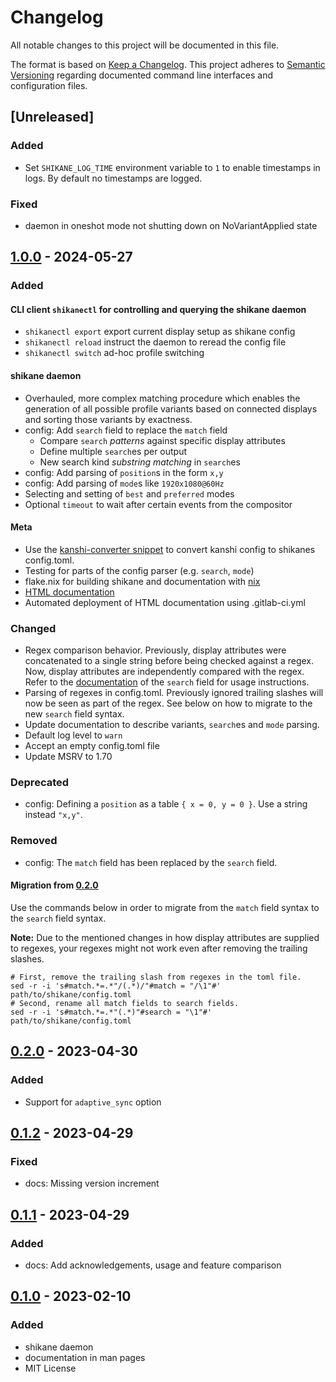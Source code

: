 # Changelog

All notable changes to this project will be documented in this file.

The format is based on [Keep a Changelog](https://keepachangelog.com/en/1.1.0/).
This project adheres to [Semantic Versioning](https://semver.org/spec/v2.0.0.html)
regarding documented command line interfaces and configuration files.

## [Unreleased]

### Added

- Set `SHIKANE_LOG_TIME` environment variable to `1` to enable timestamps in logs.
  By default no timestamps are logged.

### Fixed

- daemon in oneshot mode not shutting down on NoVariantApplied state

## [1.0.0] - 2024-05-27

### Added

#### CLI client `shikanectl` for controlling and querying the shikane daemon

- `shikanectl export` export current display setup as shikane config
- `shikanectl reload` instruct the daemon to reread the config file
- `shikanectl switch` ad-hoc profile switching

#### shikane daemon

- Overhauled, more complex matching procedure which enables the generation of
  all possible profile variants based on connected displays and sorting those
  variants by exactness.
- config: Add `search` field to replace the `match` field
  - Compare `search` *patterns* against specific display attributes
  - Define multiple `search`es per output
  - New search kind *substring matching* in `search`es
- config: Add parsing of `position`s in the form `x,y`
- config: Add parsing of `mode`s like `1920x1080@60Hz`
- Selecting and setting of `best` and `preferred` modes
- Optional `timeout` to wait after certain events from the compositor

#### Meta

- Use the [kanshi-converter snippet](https://gitlab.com/w0lff/shikane/-/snippets/3713247)
  to convert kanshi config to shikanes config.toml.
- Testing for parts of the config parser (e.g. `search`, `mode`)
- flake.nix for building shikane and documentation with [nix](https://nixos.org/)
- [HTML documentation](https://w0lff.gitlab.io/shikane)
- Automated deployment of HTML documentation using .gitlab-ci.yml

### Changed

- Regex comparison behavior.
  Previously, display attributes were concatenated to a single string before
  being checked against a regex. Now, display attributes are independently
  compared with the regex. Refer to the
  [documentation](https://w0lff.gitlab.io/shikane/shikane.5.html) of the
  `search` field for usage instructions.
- Parsing of regexes in config.toml.
  Previously ignored trailing slashes will now be seen as part of the regex.
  See below on how to migrate to the new `search` field syntax.
- Update documentation to describe variants, `search`es and `mode` parsing.
- Default log level to `warn`
- Accept an empty config.toml file
- Update MSRV to 1.70

### Deprecated

- config: Defining a `position` as a table `{ x = 0, y = 0 }`.
  Use a string instead `"x,y"`.

### Removed

- config: The `match` field has been replaced by the `search` field.

#### Migration from [0.2.0]

Use the commands below in order to migrate from the `match` field syntax
to the `search` field syntax.

**Note:** Due to the mentioned changes in how display attributes are supplied
to regexes, your regexes might not work even after removing the trailing slashes.

```shell
# First, remove the trailing slash from regexes in the toml file.
sed -r -i 's#match.*=.*"/(.*)/"#match = "/\1"#' path/to/shikane/config.toml
# Second, rename all match fields to search fields.
sed -r -i 's#match.*=.*"(.*)"#search = "\1"#' path/to/shikane/config.toml
```

## [0.2.0] - 2023-04-30

### Added

- Support for `adaptive_sync` option

## [0.1.2] - 2023-04-29

### Fixed

- docs: Missing version increment

## [0.1.1] - 2023-04-29

### Added

- docs: Add acknowledgements, usage and feature comparison

## [0.1.0] - 2023-02-10

### Added

- shikane daemon
- documentation in man pages
- MIT License


[1.0.0]: https://gitlab.com/w0lff/shikane/-/compare/v0.2.0...v1.0.0
[0.2.0]: https://gitlab.com/w0lff/shikane/-/compare/v0.1.2...v0.2.0
[0.1.2]: https://gitlab.com/w0lff/shikane/-/compare/v0.1.1...v0.1.2
[0.1.1]: https://gitlab.com/w0lff/shikane/-/compare/v0.1.0...v0.1.1
[0.1.0]: https://gitlab.com/w0lff/shikane/releases/tag/v0.1.0
